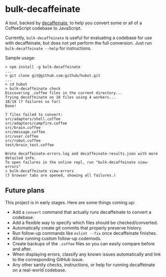 # bulk-decaffeinate

A tool, backed by [decaffeinate](http://decaffeinate-project.org/), to help you
convert some or all of a CoffeeScript codebase to JavaScript.

Currently, `bulk-decaffeinate` is useful for evaluating a codebase for use
with decaffeinate, but does not yet perform the full conversion. Just run
`bulk-decaffeinate --help` for instructions.

Sample usage:
```
> npm install -g bulk-decaffeinate
...
> git clone git@github.com:github/hubot.git
...
> cd hubot
> bulk-decaffeinate check
Discovering .coffee files in the current directory...
Trying decaffeinate on 18 files using 4 workers...
18/18 (7 failures so far)
Done!

7 files failed to convert:
src/adapters/shell.coffee
src/adapters/campfire.coffee
src/brain.coffee
src/message.coffee
src/user.coffee
src/robot.coffee
test/brain_test.coffee

Wrote decaffeinate-errors.log and decaffeinate-results.json with more detailed info.
To open failures in the online repl, run "bulk-decaffeinate view-errors"
> bulk-decaffeinate view-errors
(7 browser tabs are opened, showing all failures.)
```

## Future plans

This project is in early stages. Here are some things coming up:

* Add a `convert` command that actually runs decaffeinate to convert a codebase.
* Add a flexible way to specify which files should be checked/converted.
* Automatically create git commits that properly preserve history.
* Run follow-up commands like `eslint --fix` once decaffeinate finishes.
* Allow running custom follow-up codemods.
* Create backups of the `.coffee` files so you can easily compare before and
  after.
* When displaying errors, classify any known issues automatically and link to
  the corresponding GitHub issue.
* Any other sanity checks, instructions, or help for running decaffeinate on a
  real-world codebase.

